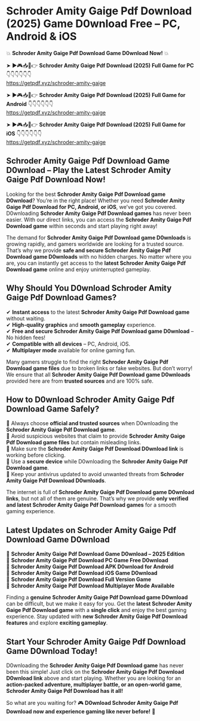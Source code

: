 # Schroder Amity Gaige Pdf Download (2025) Game D0wnload Free – PC, Android & iOS

💥 **Schroder Amity Gaige Pdf Download Game D0wnload Now!** 💥  

➤ ►🎮📥📱👉 **Schroder Amity Gaige Pdf Download (2025) Full Game for PC** 👇👇👇👇👇👇  
https://getpdf.xyz/schroder-amity-gaige  

➤ ►🎮📥📱👉 **Schroder Amity Gaige Pdf Download (2025) Full Game for Android** 👇👇👇👇👇👇  
https://getpdf.xyz/schroder-amity-gaige  

➤ ►🎮📥📱👉 **Schroder Amity Gaige Pdf Download (2025) Full Game for iOS** 👇👇👇👇👇👇  
https://getpdf.xyz/schroder-amity-gaige  

## Schroder Amity Gaige Pdf Download Game D0wnload – Play the Latest Schroder Amity Gaige Pdf Download Now!

Looking for the best **Schroder Amity Gaige Pdf Download game D0wnload**? You’re in the right place! Whether you need **Schroder Amity Gaige Pdf Download for PC, Android, or iOS**, we’ve got you covered. D0wnloading **Schroder Amity Gaige Pdf Download games** has never been easier. With our direct links, you can access the **Schroder Amity Gaige Pdf Download game** within seconds and start playing right away!  

The demand for **Schroder Amity Gaige Pdf Download game D0wnloads** is growing rapidly, and gamers worldwide are looking for a trusted source. That’s why we provide **safe and secure Schroder Amity Gaige Pdf Download game D0wnloads** with no hidden charges. No matter where you are, you can instantly get access to the **latest Schroder Amity Gaige Pdf Download game** online and enjoy uninterrupted gameplay.  

## **Why Should You D0wnload Schroder Amity Gaige Pdf Download Games?**  

✔ **Instant access** to the latest **Schroder Amity Gaige Pdf Download game** without waiting.  
✔ **High-quality graphics** and **smooth gameplay** experience.  
✔ **Free and secure Schroder Amity Gaige Pdf Download game D0wnload** – No hidden fees!  
✔ **Compatible with all devices** – PC, Android, iOS.  
✔ **Multiplayer mode** available for online gaming fun.  

Many gamers struggle to find the right **Schroder Amity Gaige Pdf Download game files** due to broken links or fake websites. But don’t worry! We ensure that all **Schroder Amity Gaige Pdf Download game D0wnloads** provided here are from **trusted sources** and are 100% safe.  

## **How to D0wnload Schroder Amity Gaige Pdf Download Game Safely?**  

📌 Always choose **official and trusted sources** when D0wnloading the **Schroder Amity Gaige Pdf Download game**.  
📌 Avoid suspicious websites that claim to provide **Schroder Amity Gaige Pdf Download game files** but contain misleading links.  
📌 Make sure the **Schroder Amity Gaige Pdf Download D0wnload link** is working before clicking.  
📌 Use a **secure device** while D0wnloading the **Schroder Amity Gaige Pdf Download game**.  
📌 Keep your antivirus updated to avoid unwanted threats from **Schroder Amity Gaige Pdf Download D0wnloads**.  

The internet is full of **Schroder Amity Gaige Pdf Download game D0wnload links**, but not all of them are genuine. That’s why we provide **only verified and latest Schroder Amity Gaige Pdf Download games** for a smooth gaming experience.  

## **Latest Updates on Schroder Amity Gaige Pdf Download Game D0wnload**  

🔹 **Schroder Amity Gaige Pdf Download Game D0wnload – 2025 Edition**  
🔹 **Schroder Amity Gaige Pdf Download PC Game Free D0wnload**  
🔹 **Schroder Amity Gaige Pdf Download APK D0wnload for Android**  
🔹 **Schroder Amity Gaige Pdf Download iOS Game D0wnload**  
🔹 **Schroder Amity Gaige Pdf Download Full Version Game**  
🔹 **Schroder Amity Gaige Pdf Download Multiplayer Mode Available**  

Finding a **genuine Schroder Amity Gaige Pdf Download game D0wnload** can be difficult, but we make it easy for you. Get the **latest Schroder Amity Gaige Pdf Download game** with a **single click** and enjoy the best gaming experience. Stay updated with **new Schroder Amity Gaige Pdf Download features** and explore **exciting gameplay**.  

## **Start Your Schroder Amity Gaige Pdf Download Game D0wnload Today!**  

D0wnloading the **Schroder Amity Gaige Pdf Download game** has never been this simple! Just click on the **Schroder Amity Gaige Pdf Download D0wnload link** above and start playing. Whether you are looking for an **action-packed adventure, multiplayer battle, or an open-world game**, **Schroder Amity Gaige Pdf Download has it all!**  

So what are you waiting for? 🎮 **D0wnload Schroder Amity Gaige Pdf Download now and experience gaming like never before!** 🚀  